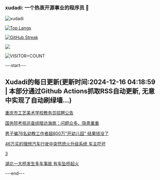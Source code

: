### xudadi: 一个热衷开源事业的程序员 👋

![xudadi](https://github-readme-stats-git-masterorgs-github-readme-stats-team.vercel.app/api?username=xudadi)

[![Top Langs](https://github-readme-stats.vercel.app/api/top-langs/?username=xudadi)](https://github.com/anuraghazra/github-readme-stats)

[![GitHub Streak](https://streak-stats.demolab.com?user=xudadi&locale=zh_Hans)](https://git.io/streak-stats)

![](https://raw.githubusercontent.com/xudadi/xudadi/main/assets/github-contribution-grid-snake.svg)

![VISITOR+COUNT](https://komarev.com/ghpvc/?username=xudadi&label=VISITOR+COUNT)


---start---

## Xudadi的每日更新(更新时间:2024-12-16 04:18:59 | 本部分通过Github Actions抓取RSS自动更新, 无意中实现了自动刷绿墙...)

[重庆市工艺美术学校教务员招聘公告](https://www.gongkaoleida.com/article/2230476)

[国务院考核巡查组暗访海南：问题众多、隐患重重](https://m.163.com/news/article/JJFE53DJ0530M570.html)

[男子骗76名幼教工作者超800万"开幼儿园" 结果钱没了](https://m.163.com/news/article/JJFFNK5Q053469LG.html)

[46万买的理想汽车行驶中突然熄火升级系统 车主吓坏](https://m.163.com/news/article/JJFIMGI900019K82.html)

[3](https://m.163.com/touch/news/sub/domestic)

[湖北一大桥发生多车事故 有车坠桥起火](https://m.163.com/news/article/JJFQ183D0001899O.html)

---end---

